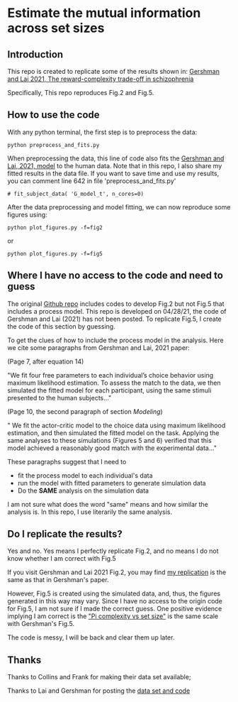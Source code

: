 # Estimate the mutual information across set sizes

## Introduction

This repo is created to replicate some of the results shown in:
[Gershman and Lai 2021, The reward-complexity trade-off in schizophrenia](https://www.biorxiv.org/content/10.1101/2020.11.16.385013v2.full.pdf)

Specifically, This repo reproduces Fig.2 and Fig.5.

## How to use the code 

With any python terminal, the first step is to preprocess the data:

    python preprocess_and_fits.py
    
When preprocessing the data, this line of code also fits the [Gershman and Lai, 2021, model](https://www.biorxiv.org/content/10.1101/2020.11.16.385013v2.full.pdf)
to the human data. Note that in this repo, I also share my fitted results in the data file. If you want to save time and use my results, you can comment line 642 in file 'preprocess_and_fits.py'

    # fit_subject_data( 'G_model_t', n_cores=0)
    
After the data preprocessing and model fitting, we can now reproduce some figures using:

    python plot_figures.py -f=fig2
   
or 

    python plot_figures.py -f=fig5
    
## Where I have no access to the code and need to guess

The original [Github repo](http://github.com/lucylai96/plm/) includes codes to develop Fig.2 but not Fig.5 that includes a process model. This repo is developed on 04/28/21, the code of Gershman and Lai (2021) has not been posted. To replicate Fig.5, I create the code of this section by guessing.

To get the clues of how to include the process model in the analysis. Here we cite some paragraphs from Gershman and Lai, 2021 paper:
    
   (Page 7, after equation 14)
    
   "We fit four free parameters to each individual’s choice behavior using maximum likelihood estimation. To assess the match to the data, we then simulated the fitted model for each
    participant, using the same stimuli presented to the human subjects..."
    
   (Page 10, the second paragraph of section *Modeling*)

   " We fit the actor-critic model to the choice data using maximum likelihood estimation, and then simulated the fitted model on the task. Applying the same analyses to these simulations (Figures
    5 and 6) verified that this model achieved a reasonably good match with the experimental data..."

These paragraphs suggest that I need to

   * fit the process model to each individual's data
   * run the model with fitted parameters to generate simulation data
   * Do the **SAME** analysis on the simulation data

I am not sure what does the word "same" means and how similar the analysis is. In this repo, I use literarily the same analysis. 
    
    
## Do I replicate the results?

Yes and no. Yes means I perfectly replicate Fig.2, and no means I do not know whether I am correct with Fig.5

If you visit Gershman and Lai 2021 Fig.2, you may find [my replication](https://github.com/fangzefunny/replicate_reward-complexity/blob/main/figures/Gershman21_fig2.png) is the same as that in Gershman's paper. 

However, Fig.5 is created using the simulated data, and, thus, the figures generated in this way may vary. Since I have no access to the origin code for Fig.5, I am not sure if I made the correct guess. One positive evidence implying I am correct is the ["Pi complexity vs set size"](https://github.com/fangzefunny/replicate_reward-complexity/blob/main/figures/Gershman21_fig5.png) is the same scale with Gershman's Fig.5. 

The code is messy, I will be back and clear them up later.

  
## Thanks

Thanks to Collins and Frank for making their data set available;

Thanks to Lai and Gershman for posting the [data set and code](http://github.com/lucylai96/plm/)


